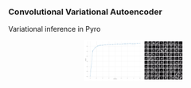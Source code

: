 ### Convolutional Variational Autoencoder
Variational inference in Pyro

<p align="center">
    <img width="200" src="https://github.com/yngtodd/convae_pyro/blob/master/img/vae_results.png">
</p>
 
